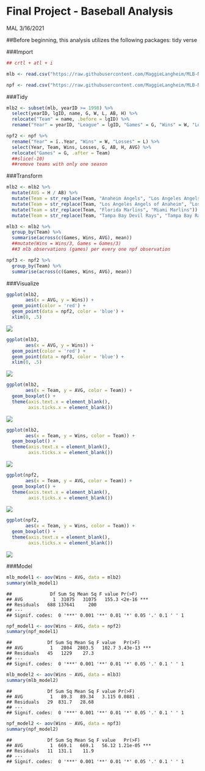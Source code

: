 Final Project - Baseball Analysis
================
MAL
3/16/2021

\#\#Before beginning, this analysis utilizes the following packages:
tidy verse

\#\#\#Import

``` r
## crtl + atl + i

mlb <- read.csv("https://raw.githubusercontent.com/MaggieLangheim/MLB-NPF-Analysis/main/mlb%202019%20team%20data.csv", na.strings = c("", "NA"))

npf <- read.csv("https://raw.githubusercontent.com/MaggieLangheim/MLB-NPF-Analysis/main/npf%20team%20stats.csv")
```

\#\#\#Tidy

``` r
mlb2 <- subset(mlb, yearID >= 1998) %>%
  select(yearID, lgID, name, G, W, L, AB, H) %>%
  relocate("Team" = name, .before = lgID) %>%
  rename("Year" = yearID, "League" = lgID, "Games" = G, "Wins" = W, "Losses" = L) 

npf2 <- npf %>%
  rename("Year" = ï..Year, "Wins" = W, "Losses" = L) %>%
  select(Year, Team, Wins, Losses, G, AB, H, AVG) %>%
  relocate("Games" = G, .after = Team)
  ##slice(-10)
  ##remove teams with only one season
```

\#\#\#Transform

``` r
mlb2 <- mlb2 %>%
  mutate(AVG = H / AB) %>%
  mutate(Team = str_replace(Team, "Anaheim Angels", "Los Angeles Angels")) %>%
  mutate(Team = str_replace(Team, "Los Angeles Angels of Anaheim", "Los Angeles Angels")) %>%
  mutate(Team = str_replace(Team, "Florida Marlins", "Miami Marlins")) %>%
  mutate(Team = str_replace(Team, "Tampa Bay Devil Rays", "Tampa Bay Rays"))

mlb3 <- mlb2 %>%
  group_by(Team) %>%
  summarise(across(c(Games, Wins, AVG), mean))
  ##mutate(Wins = Wins/3, Games = Games/3)
  ##3 mlb observations (games) per every one npf observation

npf3 <- npf2 %>%
  group_by(Team) %>%
  summarise(across(c(Games, Wins, AVG), mean))
```

\#\#\#Visualize

``` r
ggplot(mlb2, 
       aes(x = AVG, y = Wins)) +
  geom_point(color = 'red') +
  geom_point(data = npf2, color = 'blue') +
  xlim(0, .5)
```

![](baseball_analysis_final_project_v2_files/figure-gfm/unnamed-chunk-4-1.png)<!-- -->

``` r
ggplot(mlb3, 
       aes(x = AVG, y = Wins)) +
  geom_point(color = 'red') +
  geom_point(data = npf3, color = 'blue') +
  xlim(0, .5)
```

![](baseball_analysis_final_project_v2_files/figure-gfm/unnamed-chunk-4-2.png)<!-- -->

``` r
ggplot(mlb2,
       aes(x = Team, y = AVG, color = Team)) +
  geom_boxplot() +
  theme(axis.text.x = element_blank(),
        axis.ticks.x = element_blank())
```

![](baseball_analysis_final_project_v2_files/figure-gfm/unnamed-chunk-4-3.png)<!-- -->

``` r
ggplot(mlb2,
       aes(x = Team, y = Wins, color = Team)) +
  geom_boxplot() +
  theme(axis.text.x = element_blank(),
        axis.ticks.x = element_blank())
```

![](baseball_analysis_final_project_v2_files/figure-gfm/unnamed-chunk-4-4.png)<!-- -->

``` r
ggplot(npf2,
       aes(x = Team, y = AVG, color = Team)) +
  geom_boxplot() +
  theme(axis.text.x = element_blank(),
        axis.ticks.x = element_blank())
```

![](baseball_analysis_final_project_v2_files/figure-gfm/unnamed-chunk-4-5.png)<!-- -->

``` r
ggplot(npf2,
       aes(x = Team, y = Wins, color = Team)) +
  geom_boxplot() +
  theme(axis.text.x = element_blank(),
        axis.ticks.x = element_blank())
```

![](baseball_analysis_final_project_v2_files/figure-gfm/unnamed-chunk-4-6.png)<!-- -->

\#\#\#Model

``` r
mlb_model1 <- aov(Wins ~ AVG, data = mlb2)
summary(mlb_model1)
```

    ##              Df Sum Sq Mean Sq F value Pr(>F)    
    ## AVG           1  31075   31075   155.3 <2e-16 ***
    ## Residuals   688 137641     200                   
    ## ---
    ## Signif. codes:  0 '***' 0.001 '**' 0.01 '*' 0.05 '.' 0.1 ' ' 1

``` r
npf_model1 <- aov(Wins ~ AVG, data = npf2)
summary(npf_model1)
```

    ##             Df Sum Sq Mean Sq F value   Pr(>F)    
    ## AVG          1   2804  2803.5   102.7 3.43e-13 ***
    ## Residuals   45   1229    27.3                     
    ## ---
    ## Signif. codes:  0 '***' 0.001 '**' 0.01 '*' 0.05 '.' 0.1 ' ' 1

``` r
mlb_model2 <- aov(Wins ~ AVG, data = mlb3)
summary(mlb_model2)
```

    ##             Df Sum Sq Mean Sq F value Pr(>F)  
    ## AVG          1   89.3   89.34   3.115 0.0881 .
    ## Residuals   29  831.7   28.68                 
    ## ---
    ## Signif. codes:  0 '***' 0.001 '**' 0.01 '*' 0.05 '.' 0.1 ' ' 1

``` r
npf_model2 <- aov(Wins ~ AVG, data = npf3)
summary(npf_model2)
```

    ##             Df Sum Sq Mean Sq F value   Pr(>F)    
    ## AVG          1  669.1   669.1   56.12 1.21e-05 ***
    ## Residuals   11  131.1    11.9                     
    ## ---
    ## Signif. codes:  0 '***' 0.001 '**' 0.01 '*' 0.05 '.' 0.1 ' ' 1
